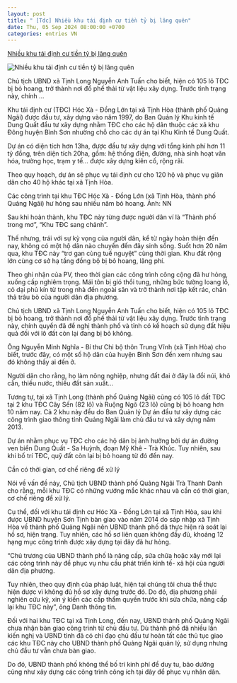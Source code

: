 ```yaml
---
layout: post
title: " [Tdc] Nhiều khu tái định cư tiền tỷ bị lãng quên"
date: Thu, 05 Sep 2024 08:00:00 +0700
categories: entries VN
---
```

[Nhiều khu tái định cư tiền tỷ bị lãng quên](https://cafef.vn/nhieu-khu-tai-dinh-cu-tien-ty-bi-lang-quen-188240905072246391.chn)

![Nhiều khu tái định cư tiền tỷ bị lãng quên](https://cafefcdn.com/zoom/600_315/203337114487263232/2024/9/5/avatar1725495685954-17254956862931832981492.jpg)

Chủ tịch UBND xã Tịnh Long Nguyễn Anh Tuấn cho biết, hiện có 105 lô TĐC bị bỏ hoang, trở thành nơi đổ phế thải từ vật liệu xây dựng. Trước tình trạng này, chính ...

Khu tái định cư (TĐC) Hóc Xà - Đồng Lớn tại xã Tịnh Hòa (thành phố Quảng Ngãi) được đầu tư, xây dựng vào năm 1997, do Ban Quản lý Khu kinh tế Dung Quất đầu tư xây dựng nhằm TĐC cho các hộ dân thuộc các xã khu Đông huyện Bình Sơn nhường chỗ cho các dự án tại Khu Kinh tế Dung Quất.

Dự án có diện tích hơn 13ha, được đầu tư xây dựng với tổng kinh phí hơn 11 tỷ đồng, trên diện tích 20ha, gồm: hệ thống điện, đường, nhà sinh hoạt văn hóa, trường học, trạm y tế... được xây dựng kiên cố, rộng rãi.

Theo quy hoạch, dự án sẽ phục vụ tái định cư cho 120 hộ và phục vụ giãn dân cho 40 hộ khác tại xã Tịnh Hòa.

Các công trình tại khu TĐC Hóc Xà - Đồng Lớn (xã Tịnh Hòa, thành phố Quảng Ngãi) hư hỏng sau nhiều năm bỏ hoang. Ảnh: NN

Sau khi hoàn thành, khu TĐC này từng được người dân ví là “Thành phố trong mơ”, “Khu TĐC sang chảnh”.

Thế nhưng, trái với sự kỳ vọng của người dân, kể từ ngày hoàn thiện đến nay, không có một hộ dân nào chuyển đến đây sinh sống. Suốt hơn 20 năm qua, khu TĐC này “trơ gan cùng tuế nguyệt” cùng thời gian. Khu đất rộng lớn cùng cơ sở hạ tầng đồng bộ bị bỏ hoang, lãng phí.

Theo ghi nhận của PV, theo thời gian các công trình công cộng đã hư hỏng, xuống cấp nghiêm trọng. Mái tôn bị gió thổi tung, những bức tường loang lổ, cỏ dại phủ kín từ trong nhà đến ngoài sân và trở thành nơi tập kết rác, chăn thả trâu bò của người dân địa phương.

Chủ tịch UBND xã Tịnh Long Nguyễn Anh Tuấn cho biết, hiện có 105 lô TĐC bị bỏ hoang, trở thành nơi đổ phế thải từ vật liệu xây dựng. Trước tình trạng này, chính quyền đã đề nghị thành phố và tỉnh có kế hoạch sử dụng đất hiệu quả đối với lô đất còn lại đang bị bỏ không.

Ông Nguyễn Minh Nghĩa - Bí thư Chi bộ thôn Trung Vĩnh (xã Tịnh Hòa) cho biết, trước đây, có một số hộ dân của huyện Bình Sơn đến xem nhưng sau đó không thấy ai đến ở.

Người dân cho rằng, họ làm nông nghiệp, nhưng đất đai ở đây là đồi núi, khô cằn, thiếu nước, thiếu đất sản xuất...

Tương tự, tại xã Tịnh Long (thành phố Quảng Ngãi) cũng có 105 lô đất TĐC tại 2 khu TĐC Cây Sến (82 lô) và Ruộng Ngõ (23 lô) cũng bị bỏ hoang hơn 10 năm nay. Cả 2 khu này đều do Ban Quản lý Dự án đầu tư xây dựng các công trình giao thông tỉnh Quảng Ngãi làm chủ đầu tư và xây dựng năm 2013.

Dự án nhằm phục vụ TĐC cho các hộ dân bị ảnh hưởng bởi dự án đường ven biển Dung Quất - Sa Huỳnh, đoạn Mỹ Khê - Trà Khúc. Tuy nhiên, sau khi bố trí TĐC, quỹ đất còn lại bị bỏ hoang từ đó đến nay.

Cần có thời gian, cơ chế riêng để xử lý

Nói về vấn đề này, Chủ tịch UBND thành phố Quảng Ngãi Trà Thanh Danh cho rằng, mỗi khu TĐC có những vướng mắc khác nhau và cần có thời gian, cơ chế riêng để xử lý.

Cụ thể, đối với khu tái định cư Hóc Xà - Đồng Lớn tại xã Tịnh Hòa, sau khi được UBND huyện Sơn Tịnh bàn giao vào năm 2014 do sáp nhập xã Tịnh Hòa về thành phố Quảng Ngãi nên UBND thành phố đã thực hiện rà soát lại hồ sơ, hiện trạng. Tuy nhiên, các hồ sơ liên quan không đầy đủ, khoảng 12 hạng mục công trình được xây dựng tại đây đã hư hỏng.

“Chủ trương của UBND thành phố là nâng cấp, sửa chữa hoặc xây mới lại các công trình này để phục vụ nhu cầu phát triển kinh tế- xã hội của người dân địa phương.

Tuy nhiên, theo quy định của pháp luật, hiện tại chúng tôi chưa thể thực hiện được vì không đủ hồ sơ xây dựng trước đó. Do đó, địa phương phải nghiên cứu kỹ, xin ý kiến các cấp thẩm quyền trước khi sửa chữa, nâng cấp lại khu TĐC này”, ông Danh thông tin.

Đối với hai khu TĐC tại xã Tịnh Long, đến nay, UBND thành phố Quảng Ngãi chưa nhận bàn giao công trình từ chủ đầu tư. Dù thành phố đã nhiều lần kiến nghị và UBND tỉnh đã có chỉ đạo chủ đầu tư hoàn tất các thủ tục giao các khu TĐC này cho UBND thành phố Quảng Ngãi quản lý, sử dụng nhưng chủ đầu tư vẫn chưa bàn giao.

Do đó, UBND thành phố không thể bố trí kinh phí để duy tu, bảo dưỡng cũng như xây dựng các công trình công ích tại đây để phục vụ nhân dân.

